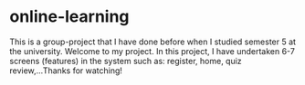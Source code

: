 # online-learning
This is a group-project that I have done before when I studied semester 5 at the university. Welcome to my project. In this project, I have undertaken 6-7 screens (features) in the system such as: register, home, quiz review,...Thanks for watching!
